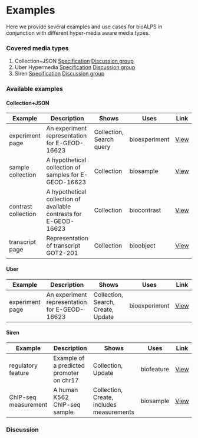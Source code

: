Examples
========

Here we provide several examples and use cases for bioALPS in conjunction with different hyper-media aware media types.

### Covered media types

1. Collection+JSON [Specification](http://www.amundsen.com/media-types/collection/) [Discussion group](https://groups.google.com/forum/#!forum/collectionjson)
2. Uber Hypermedia [Specification](http://uberhypermedia.org/) [Discussion group](#)
3. Siren [Specification](https://github.com/kevinswiber/siren) [Discussion group](https://groups.google.com/forum/#!forum/siren-hypermedia)

### Available examples

#### Collection+JSON

Example | Description | Shows | Uses | Link
------- | ----------- | ----- | ---- | ----
experiment page | An experiment representation for E-GEOD-16623 | Collection, Search query | bioexperiment | [View](cj/E-GEOD-16623.json)
sample collection | A hypothetical collection of samples for E-GEOD-16623 | Collection | biosample | [View](cj/E-GEOD-16623-samples.json)
contrast collection | A hypothetical collection of available contrasts for E-GEOD-16623 | Collection | biocontrast | [View](cj/E-GEOD-16623-contrast.json)
transcript page | Representation of transcript GOT2-201 | Collection | bioobject | [View](cj/ENSOCUT00000003872.json)

#### Uber

Example | Description | Shows | Uses | Link
------- | ----------- | ----- | ---- | ----
experiment page | An experiment representation for E-GEOD-16623 | Collection, Search, Create, Update | bioexperiment | [View](uber/E-GEOD-16623.json)

#### Siren
Example | Description | Shows | Uses | Link
------- | ----------- | ----- | ---- | ----
regulatory feature | Example of a predicted promoter on chr17 | Collection, Update | biofeature | [View](siren/ENSR00001348195.json)
ChIP-seq measurement | A human K562 ChIP-seq sample | Collection, Create, includes measurements | biosample | [View](siren/GSM1003608.json)

### Discussion
